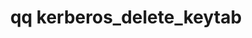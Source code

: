 ---
category: kerberos
command: kerberos_delete_keytab
keywords: qq, qq_cli, kerberos_delete_keytab
optional_options: []
permalink: /qq-cli-command-guide/kerberos/kerberos_delete_keytab.html
positional_options: []
sidebar: qq_cli_command_reference_sidebar
summary: This section explains how to use the <code>qq kerberos_delete_keytab</code>
  command.
synopsis: Delete the Kerberos keytab
title: qq kerberos_delete_keytab
usage: qq kerberos_delete_keytab [-h]

---